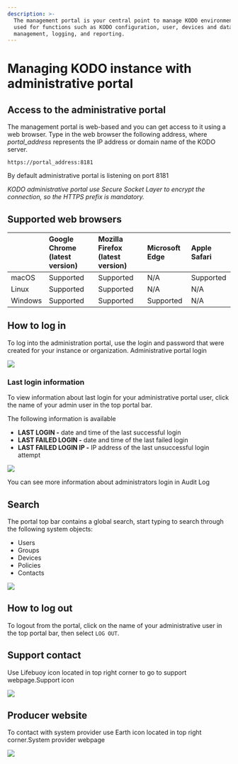 ```yaml
---
description: >-
  The management portal is your central point to manage KODO environment. It's
  used for functions such as KODO configuration, user, devices and data
  management, logging, and reporting.
---
```


# Managing KODO instance with administrative portal

## Access to the administrative portal <a id="access-to-the-administrative-portal"></a>

The management portal is web-based and you can get access to it using a web browser. Type in the web browser the following address, where _portal\_address_ represents the IP address or domain name of the KODO server.

```text
https://portal_address:8181
```

By default administrative portal is listening on port 8181

_KODO administrative portal use Secure Socket Layer to encrypt the connection, so the HTTPS prefix is mandatory._

## Supported web browsers <a id="supported-web-browsers"></a>

| ​ | **Google Chrome \(latest version\)** | **Mozilla Firefox \(latest version\)** | **Microsoft Edge** | **Apple Safari** |
| :--- | :--- | :--- | :--- | :--- |
| macOS | Supported | Supported | N/A | Supported |
| Linux | Supported | Supported | N/A | N/A |
| Windows | Supported | Supported | Supported | N/A |

## How to log in <a id="how-to-log-in"></a>

To log into the administration portal, use the login and password that were created for your instance or organization. Administrative portal login

![](https://blobscdn.gitbook.com/v0/b/gitbook-28427.appspot.com/o/assets%2F-LD_wiez_0EVVIJJEUSK%2F-LDaUAO5yEymn2WoUL2h%2F-LDaXMb5QFlqal0mvyT4%2Flogin_new.png?alt=media&token=ba4f20c9-1ead-4227-b2d7-0fb46f9dccb6)

### Last login information <a id="last-login-information"></a>

To view information about last login for your administrative portal user, click the name of your admin user in the top portal bar.

The following information is available

* **LAST LOGIN -** date and time of the last successful login
* **LAST FAILED LOGIN -** date and time of the last failed login
* **LAST FAILED LOGIN IP -** IP address of the last unsuccessful login attempt

![](https://blobscdn.gitbook.com/v0/b/gitbook-28427.appspot.com/o/assets%2F-LD_wiez_0EVVIJJEUSK%2F-LDaUAO5yEymn2WoUL2h%2F-LDaXtikRPNi1J4keLdy%2Flogout.png?alt=media&token=1e66ecac-6df5-481c-94db-6ea79fb3d653)

You can see more information about administrators login in Audit Log

## Search <a id="search"></a>

The portal top bar contains a global search, start typing to search through the following system objects:

* Users
* Groups
* Devices
* Policies
* Contacts

![](https://blobscdn.gitbook.com/v0/b/gitbook-28427.appspot.com/o/assets%2F-LD_wiez_0EVVIJJEUSK%2F-LDaUAO5yEymn2WoUL2h%2F-LDabKFCGE90nwcgN30b%2Fsearch_s.png?alt=media&token=ec6267fa-6291-4970-b520-dc7b594c956d)

## How to log out <a id="how-to-log-out"></a>

To logout from the portal, click on the name of your administrative user in the top portal bar, then select `LOG OUT`.

## Support contact <a id="support-contact"></a>

Use Lifebuoy icon located in top right corner to go to support webpage.Support icon

![](https://blobscdn.gitbook.com/v0/b/gitbook-28427.appspot.com/o/assets%2F-LD_wiez_0EVVIJJEUSK%2F-LG-XRMN6s8tkDp9wjV7%2F-LGTzWaaUP-5zzT0fEu3%2Ftopbar_s.upport.png?alt=media&token=d61b125d-093b-47be-8957-6e124fc4e18f)

## Producer website <a id="producer-website"></a>

To contact with system provider use Earth icon located in top right corner.System provider webpage

![](https://blobscdn.gitbook.com/v0/b/gitbook-28427.appspot.com/o/assets%2F-LD_wiez_0EVVIJJEUSK%2F-LG-XRMN6s8tkDp9wjV7%2F-LGU--K28T1YqrZrkpwi%2Ftopbar_web.png?alt=media&token=86f435c3-31bc-4bbc-860a-a0a4c15ea94a)

